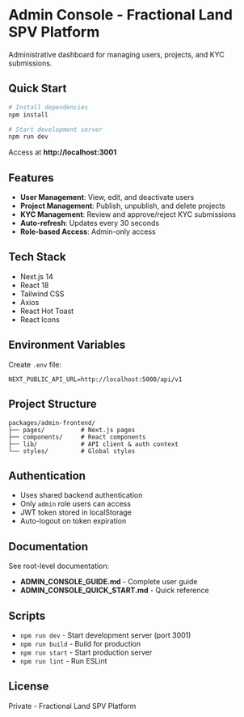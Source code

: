 # Admin Console - Fractional Land SPV Platform

Administrative dashboard for managing users, projects, and KYC submissions.

## Quick Start

```bash
# Install dependencies
npm install

# Start development server
npm run dev
```

Access at **http://localhost:3001**

## Features

- **User Management**: View, edit, and deactivate users
- **Project Management**: Publish, unpublish, and delete projects
- **KYC Management**: Review and approve/reject KYC submissions
- **Auto-refresh**: Updates every 30 seconds
- **Role-based Access**: Admin-only access

## Tech Stack

- Next.js 14
- React 18
- Tailwind CSS
- Axios
- React Hot Toast
- React Icons

## Environment Variables

Create `.env` file:

```env
NEXT_PUBLIC_API_URL=http://localhost:5000/api/v1
```

## Project Structure

```
packages/admin-frontend/
├── pages/          # Next.js pages
├── components/     # React components
├── lib/            # API client & auth context
└── styles/         # Global styles
```

## Authentication

- Uses shared backend authentication
- Only `admin` role users can access
- JWT token stored in localStorage
- Auto-logout on token expiration

## Documentation

See root-level documentation:
- **ADMIN_CONSOLE_GUIDE.md** - Complete user guide
- **ADMIN_CONSOLE_QUICK_START.md** - Quick reference

## Scripts

- `npm run dev` - Start development server (port 3001)
- `npm run build` - Build for production
- `npm run start` - Start production server
- `npm run lint` - Run ESLint

## License

Private - Fractional Land SPV Platform

